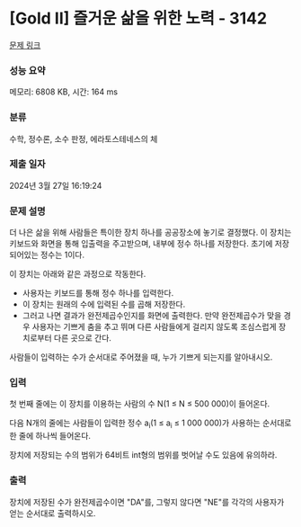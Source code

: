 # [Gold II] 즐거운 삶을 위한 노력 - 3142 

[문제 링크](https://www.acmicpc.net/problem/3142) 

### 성능 요약

메모리: 6808 KB, 시간: 164 ms

### 분류

수학, 정수론, 소수 판정, 에라토스테네스의 체

### 제출 일자

2024년 3월 27일 16:19:24

### 문제 설명

<p>더 나은 삶을 위해 사람들은 특이한 장치 하나를 공공장소에 놓기로 결정했다. 이 장치는 키보드와 화면을 통해 입출력을 주고받으며, 내부에 정수 하나를 저장한다. 초기에 저장되어있는 정수는 1이다.</p>

<p>이 장치는 아래와 같은 과정으로 작동한다.</p>

<ul>
	<li>사용자는 키보드를 통해 정수 하나를 입력한다.</li>
	<li>이 장치는 원래의 수에 입력된 수를 곱해 저장한다.</li>
	<li>그러고 나면 결과가 완전제곱수인지를 화면에 출력한다. 만약 완전제곱수가 맞을 경우 사용자는 기쁘게 춤을 추고 뛰며 다른 사람들에게 걸리지 않도록 조심스럽게 장치로부터 다른 곳으로 간다.</li>
</ul>

<p>사람들이 입력하는 수가 순서대로 주어졌을 때, 누가 기쁘게 되는지를 알아내시오.</p>

### 입력 

 <p>첫 번째 줄에는 이 장치를 이용하는 사람의 수 N(1 ≤ N ≤ 500 000)이 들어온다.</p>

<p>다음 N개의 줄에는 사람들이 입력한 정수 a<sub>i</sub>(1 ≤ a<sub>i</sub> ≤ 1 000 000)가 사용하는 순서대로 한 줄에 하나씩 들어온다.</p>

<p>장치에 저장되는 수의 범위가 64비트 int형의 범위를 벗어날 수도 있음에 유의하라.</p>

### 출력 

 <p>장치에 저장된 수가 완전제곱수이면 "DA"를, 그렇지 않다면 "NE"를 각각의 사용자가 얻는 순서대로 출력하시오.</p>

